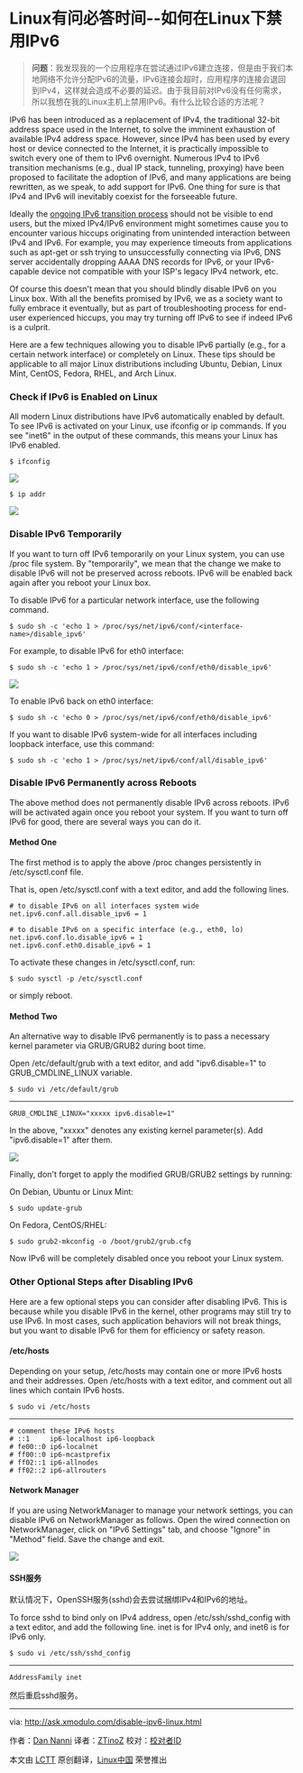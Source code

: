 Linux有问必答时间--如何在Linux下禁用IPv6
================================================================================
> **问题**：我发现我的一个应用程序在尝试通过IPv6建立连接，但是由于我们本地网络不允许分配IPv6的流量，IPv6连接会超时，应用程序的连接会退回到IPv4，这样就会造成不必要的延迟。由于我目前对IPv6没有任何需求，所以我想在我的Linux主机上禁用IPv6。有什么比较合适的方法呢？ 

IPv6 has been introduced as a replacement of IPv4, the traditional 32-bit address space used in the Internet, to solve the imminent exhaustion of available IPv4 address space. However, since IPv4 has been used by every host or device connected to the Internet, it is practically impossible to switch every one of them to IPv6 overnight. Numerous IPv4 to IPv6 transition mechanisms (e.g., dual IP stack, tunneling, proxying) have been proposed to facilitate the adoption of IPv6, and many applications are being rewritten, as we speak, to add support for IPv6. One thing for sure is that IPv4 and IPv6 will inevitably coexist for the forseeable future.

Ideally the [ongoing IPv6 transition process][1] should not be visible to end users, but the mixed IPv4/IPv6 environment might sometimes cause you to encounter various hiccups originating from unintended interaction between IPv4 and IPv6. For example, you may experience timeouts from applications such as apt-get or ssh trying to unsuccessfully connecting via IPv6, DNS server accidentally dropping AAAA DNS records for IPv6, or your IPv6-capable device not compatible with your ISP's legacy IPv4 network, etc.

Of course this doesn't mean that you should blindly disable IPv6 on you Linux box. With all the benefits promised by IPv6, we as a society want to fully embrace it eventually, but as part of troubleshooting process for end-user experienced hiccups, you may try turning off IPv6 to see if indeed IPv6 is a culprit.

Here are a few techniques allowing you to disable IPv6 partially (e.g., for a certain network interface) or completely on Linux. These tips should be applicable to all major Linux distributions including Ubuntu, Debian, Linux Mint, CentOS, Fedora, RHEL, and Arch Linux.

### Check if IPv6 is Enabled on Linux ###

All modern Linux distributions have IPv6 automatically enabled by default. To see IPv6 is activated on your Linux, use ifconfig or ip commands. If you see "inet6" in the output of these commands, this means your Linux has IPv6 enabled.

    $ ifconfig 

![](https://farm8.staticflickr.com/7282/16415082398_5fb0920506_b.jpg)

    $ ip addr 

![](https://farm8.staticflickr.com/7290/16415082248_c4e075548b_c.jpg)

### Disable IPv6 Temporarily ###

If you want to turn off IPv6 temporarily on your Linux system, you can use /proc file system. By "temporarily", we mean that the change we make to disable IPv6 will not be preserved across reboots. IPv6 will be enabled back again after you reboot your Linux box.

To disable IPv6 for a particular network interface, use the following command.

    $ sudo sh -c 'echo 1 > /proc/sys/net/ipv6/conf/<interface-name>/disable_ipv6' 

For example, to disable IPv6 for eth0 interface:

    $ sudo sh -c 'echo 1 > /proc/sys/net/ipv6/conf/eth0/disable_ipv6' 

![](https://farm8.staticflickr.com/7288/15982511863_0c1feafe7f_b.jpg)

To enable IPv6 back on eth0 interface:

    $ sudo sh -c 'echo 0 > /proc/sys/net/ipv6/conf/eth0/disable_ipv6' 

If you want to disable IPv6 system-wide for all interfaces including loopback interface, use this command:

    $ sudo sh -c 'echo 1 > /proc/sys/net/ipv6/conf/all/disable_ipv6' 

### Disable IPv6 Permanently across Reboots ###

The above method does not permanently disable IPv6 across reboots. IPv6 will be activated again once you reboot your system. If you want to turn off IPv6 for good, there are several ways you can do it.

#### Method One ####

The first method is to apply the above /proc changes persistently in /etc/sysctl.conf file.

That is, open /etc/sysctl.conf with a text editor, and add the following lines.

    # to disable IPv6 on all interfaces system wide
    net.ipv6.conf.all.disable_ipv6 = 1
    
    # to disable IPv6 on a specific interface (e.g., eth0, lo)
    net.ipv6.conf.lo.disable_ipv6 = 1
    net.ipv6.conf.eth0.disable_ipv6 = 1

To activate these changes in /etc/sysctl.conf, run:

    $ sudo sysctl -p /etc/sysctl.conf 

or simply reboot.

#### Method Two ####

An alternative way to disable IPv6 permanently is to pass a necessary kernel parameter via GRUB/GRUB2 during boot time.

Open /etc/default/grub with a text editor, and add "ipv6.disable=1" to GRUB_CMDLINE_LINUX variable.

    $ sudo vi /etc/default/grub

----------

    GRUB_CMDLINE_LINUX="xxxxx ipv6.disable=1"

In the above, "xxxxx" denotes any existing kernel parameter(s). Add "ipv6.disable=1" after them.

![](https://farm8.staticflickr.com/7286/15982512103_ec5d940e58_b.jpg)

Finally, don't forget to apply the modified GRUB/GRUB2 settings by running:

On Debian, Ubuntu or Linux Mint:

    $ sudo update-grub 

On Fedora, CentOS/RHEL:

    $ sudo grub2-mkconfig -o /boot/grub2/grub.cfg 

Now IPv6 will be completely disabled once you reboot your Linux system.

### Other Optional Steps after Disabling IPv6 ###

Here are a few optional steps you can consider after disabling IPv6. This is because while you disable IPv6 in the kernel, other programs may still try to use IPv6. In most cases, such application behaviors will not break things, but you want to disable IPv6 for them for efficiency or safety reason.

#### /etc/hosts ####

Depending on your setup, /etc/hosts may contain one or more IPv6 hosts and their addresses. Open /etc/hosts with a text editor, and comment out all lines which contain IPv6 hosts.

    $ sudo vi /etc/hosts

----------

    # comment these IPv6 hosts
    # ::1     ip6-localhost ip6-loopback
    # fe00::0 ip6-localnet
    # ff00::0 ip6-mcastprefix
    # ff02::1 ip6-allnodes
    # ff02::2 ip6-allrouters

#### Network Manager ####

If you are using NetworkManager to manage your network settings, you can disable IPv6 on NetworkManager as follows. Open the wired connection on NetworkManager, click on "IPv6 Settings" tab, and choose "Ignore" in "Method" field. Save the change and exit.

![](https://farm8.staticflickr.com/7293/16394993017_21917f027b_o.png)

#### SSH服务 ####

默认情况下，OpenSSH服务(sshd)会去尝试捆绑IPv4和IPv6的地址。

To force sshd to bind only on IPv4 address, open /etc/ssh/sshd_config with a text editor, and add the following line. inet is for IPv4 only, and inet6 is for IPv6 only.

    $ sudo vi /etc/ssh/sshd_config

----------

    AddressFamily inet

然后重启sshd服务。

--------------------------------------------------------------------------------

via: http://ask.xmodulo.com/disable-ipv6-linux.html

作者：[Dan Nanni][a]
译者：[ZTinoZ](https://github.com/ZTinoZ)
校对：[校对者ID](https://github.com/校对者ID)

本文由 [LCTT](https://github.com/LCTT/TranslateProject) 原创翻译，[Linux中国](http://linux.cn/) 荣誉推出

[a]:http://ask.xmodulo.com/author/nanni
[1]:http://www.google.com/intl/en/ipv6/statistics.html
